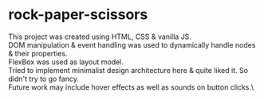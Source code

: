 # rock-paper-scissors

This project was created using HTML, CSS & vanilla JS.\
DOM manipulation & event handling was used to dynamically handle nodes & their properties.\
FlexBox was used as layout model.\
Tried to implement minimalist design architecture here & quite liked it. So didn't try to go fancy.\
Future work may include hover effects as well as sounds on button clicks.\
